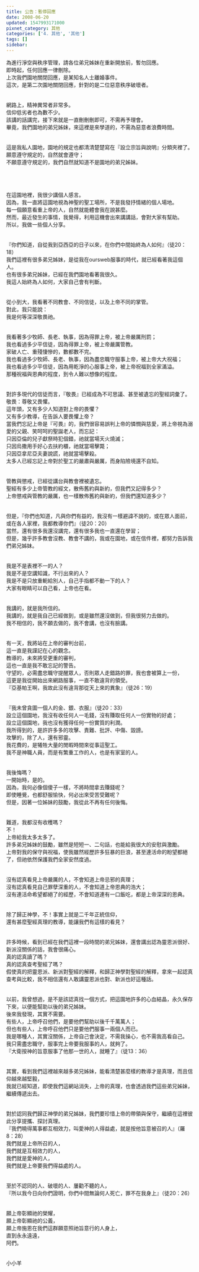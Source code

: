 ```yaml
---
title: 公告：暫停回應
date: 2008-06-20
updated: 1547993171000
pixnet_category: 其他
categories: ['4. 其他', '其他']
tags: []
sidebar: 
---
```


<p>為進行淨空與秩序管理，請各位弟兄姊妹在重新開放前，暫勿回應。<br/>即時起，任何回應一律刪除。<br/><!--more-->上次我們園地關閉回應，是某知名人士離婚事件。<br/>這次，是第二次園地關閉回應，針對的是二位惡意秩序破壞者。<br/><br/><br/>網路上，精神異常者非常多。<br/>信仰低劣者也為數不少。<br/>該講的話講完，接下來就是一直刪刪刪即可，不需再予理會。<br/>畢竟，我們園地的弟兄姊妹，來這裡是來學道的，不需為惡意者浪費時間。<br/><br/><br/>這是我私人園地，園地的規定也都清清楚楚寫在『設立宗旨與說明』分類夾裡了。<br/>願意遵守規定的，自然就會遵守；<br/>不願意遵守規定的，我們自然就知道不是園地的弟兄姊妹。<br/><br/><br/><br/><br/>在這園地裡，我很少講個人感言。<br/>因為，我一直將這園地視為神聖的聖工場所，不是我發抒情緒的個人場地。<br/>每一個願意看重上帝的人，自然就能體會我在說甚麼。<br/>然而，最近發生的事情，我覺得，利用這機會出來講講話，會對大家有幫助。<br/>所以，我做一些個人分享。<br/><br/><br/>『你們知道，自從我到亞西亞的日子以來，在你們中間始終為人如何』（徒20：18）<br/>我們這裡有很多弟兄姊妹，是從我在oursweb服事的時代，就已經看著我這個人。<br/>也有很多弟兄姊妹，已經在我們園地看著我很久。<br/>我這人始終為人如何，大家自己會有判斷。<br/><br/><br/>從小到大，我看著不同教會、不同信徒，以及上帝不同的掌管。<br/>對此，我只能說：<br/>我是何等深深敬畏祂。<br/><br/><br/>我看著多少牧師、長老、執事，因為得罪上帝，被上帝嚴厲刑罰；<br/>我也看過多少平信徒，因為得罪上帝，被上帝嚴厲管教。<br/>家破人亡、重殘悽慘的，數都數不完。<br/>我也看過多少牧師、長老、執事，因為盡忠職守服事上帝，被上帝大大祝福；<br/>我也看過多少平信徒，因為用乾淨的心服事上帝，被上帝祝福到全家滿溢。<br/>那種祝福與恩典的程度，到令人難以想像的程度。<br/><br/><br/>對許多現代的信徒而言，『敬畏』已經成為不可思議、甚至被遺忘的聖經詞彙了。<br/>敬畏：尊敬又畏懼。<br/>這年頭，又有多少人知道對上帝的畏懼？<br/>又有多少教導，在告訴人要畏懼上帝？<br/>當我們忘記上帝是『可畏』的，我們很容易誤判上帝的憐憫與慈愛，將上帝視為溺愛的父親、笑呵呵的聖誕老人，而忘記：<br/>只因亞倫的兒子獻祭時犯個錯，祂就當場天火燒滅；<br/>只因烏撒用手好心去扶約櫃，祂就當場擊斃；<br/>只因亞拿尼亞夫妻說謊，祂就當場擊殺。<br/>太多人已經忘記上帝對於聖工的嚴肅與嚴厲，而身陷險境還不自知。<br/><br/><br/>管教與懲戒，已經從講台與教會裡被遺忘。<br/>聖經有多少上帝管教的經文，散佈舊約與新約，但我們又記得多少？<br/>上帝懲戒與管教的嚴厲，也一樣散佈舊約與新約，但我們還知道多少？<br/><br/><br/>但是，『你們也知道，凡與你們有益的，我沒有一樣避諱不說的，或在眾人面前，或在各人家裡，我都教導你們』（徒20：20）<br/>當然，還有很多我還沒講完，還有很多我也一直還在學習；<br/>但是，幾乎許多教會沒教、教會不講的，我或在園地，或在信件裡，都努力告訴我們弟兄姊妹。<br/><br/><br/>我是不是表裡不一的人？<br/>我是不是空講知識，不行出來的人？<br/>我是不是只放重軛給別人，自己手指都不動一下的人？<br/>大家有眼睛可以自己看，上帝也在看。<br/><br/><br/>我講的，就是我所信的。<br/>我講的，就是我自己已經做到，或是雖然還沒做到，但我很努力去做的。<br/>我不相信的，我不願去做的，我不會講，也沒有臉講。<br/><br/><br/>有一天，我將站在上帝的審判台前，<br/>這一直是我謹記在心的觀念。<br/>教導的，未來將受更重的審判，<br/>這也一直是我不敢忘記的警告。<br/>守望的，必需盡忠職守提醒眾人，否則眾人走錯路的罪，我也會被算上一份，<br/>這更是我從開始出來網路服事，一直不敢違背的領受。<br/>『亞基帕王啊，我故此沒有違背那從天上來的異象』（徒26：19）<br/><br/><br/>『我未曾貪圖一個人的金、銀、衣服』（徒20：33）<br/>設立這個園地，我沒有收任何人一毛錢，沒有賺取任何人一份實物的好處；<br/>設立這個園地，我也沒有獲得任何一份實質的利潤。<br/>我所得到的，是許許多多的攻擊、責難、批評、中傷、毀謗。<br/>攻擊的，除了人，還有邪靈。<br/>我花費的，是犧牲大量的閒暇時間來從事這聖工。<br/>我不是神職人員，而是有繁重工作的人，也是有家室的人。<br/><br/><br/>我後悔嗎？<br/>一開始時，是的。<br/>因為，我何必像個傻子一樣，不將時間拿去賺錢呢？<br/>即使睡覺，也都舒服愉快，何必出來受苦受難呢？<br/>但是，因著一位姊妹的鼓勵，我從此不再有任何後悔。<br/><br/><br/>難道，我都沒有收穫嗎？<br/>不！<br/>上帝給我太多太多了。<br/>許多弟兄姊妹的鼓勵，雖然是短短一、二句話，也能給我很大的安慰與激勵。<br/>上帝對我的保守與祝福，使我雖然經歷許多狂暴的巨浪，甚至連活命的盼望都絕了，但祂依然保護我們全家安然度過。<br/><br/><br/>沒有認真看見上帝嚴厲的人，不會知道上帝忌邪的真理；<br/>沒有認真看見自己罪孽深重的人，不會知道上帝恩典的浩大；<br/>沒有連活命希望都絕了的經歷，不會知道連有一口飯吃，都是上帝深深的恩典。<br/><br/><br/>除了歸正神學，不！事實上就是二千年正統信仰，<br/>還有甚麼聖經真理的教導，能讓我們有這樣的看見？<br/><br/><br/>許多時候，看到已經在我們這裡一段時間的弟兄姊妹，還會講出認為靈恩派很好、新派沒關係的話，我會很痛心。<br/>真的認真讀了嗎？<br/>真的認真查考聖經了嗎？<br/>假使真的把靈恩派、新派對聖經的解釋，和歸正神學對聖經的解釋，拿來一起認真查考與比較，我不相信還有人敢講靈恩派也對、新派也好這種話。<br/><br/><br/>以前，我曾想過，是不是該認真找一個方式，把這園地許多的心血結晶，永久保存下來，以便能幫助以後的弟兄姊妹。<br/>後來我發現，其實不需要。<br/>有些人，上帝呼召他們，是要他們幫助以後千千萬萬人；<br/>但也有些人，上帝呼召他們只是要他們服事一兩個人而已。<br/>我是哪種人，其實沒關係，上帝自己會決定，不需我操心，也不需我高看自己。<br/>我只需盡忠職守，服事完上帝要我服事的人，就夠了。<br/>『大衛按神的旨意服事了他那一世的人，就睡了』（徒13：36）<br/><br/><br/>其實，看到我們這裡越來越多弟兄姊妹，能看清楚甚麼樣的教導才是真理，而且信仰越來越堅毅，<br/>我就已經知道，即使我們這網站消失，上帝的真理，也會透過我們這些弟兄姊妹，繼續傳遞出去。<br/><br/><br/>對於認同我們歸正神學的弟兄姊妹，我們要珍惜上帝的帶領與保守，繼續在這裡彼此分享提攜、探討真理。<br/>『我們曉得萬事都互相效力，叫愛神的人得益處，就是按他旨意被召的人』（羅8：28）<br/>我們就是上帝所召的人，<br/>我們就是互相效力的人，<br/>我們就是愛神的人，<br/>我們就是上帝要我們得益處的人。<br/><br/><br/>至於不認同的人、破壞的人、屢勸不聽的人，<br/>『所以我今日向你們證明，你們中間無論何人死亡，罪不在我身上』（徒20：26）<br/><br/><br/>願上帝彰顯祂的榮耀，<br/>願上帝彰顯祂的公義，<br/>願上帝施恩在我們這群願意照祂旨意行的人身上，<br/>直到永永遠遠，<br/>阿們。<br/><br/><br/>小小羊
</p>